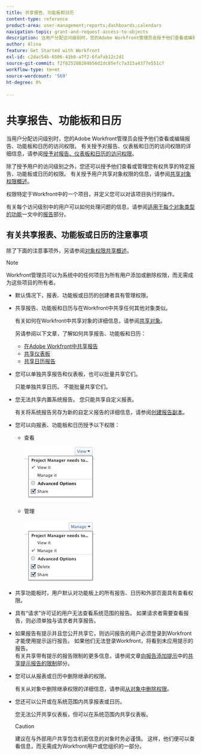 ```yaml
---
title: 共享报告、功能板和日历
content-type: reference
product-area: user-management;reports;dashboards;calendars
navigation-topic: grant-and-request-access-to-objects
description: 当用户分配访问级别时，您的Adobe Workfront管理员会授予他们查看或编辑报告、功能板和日历的访问权限。 有关授予对报表、功能板和日历的访问权限的更多信息，请参阅授予对报表、功能板和日历的访问权限。
author: Alina
feature: Get Started with Workfront
exl-id: c2dac54b-6506-41b0-a7f2-6fafab12c2d1
source-git-commit: f2f825280204b56d2dc85efc7a315a4377e551c7
workflow-type: tm+mt
source-wordcount: '569'
ht-degree: 0%

---
```


# 共享报告、功能板和日历

当用户分配访问级别时，您的Adobe Workfront管理员会授予他们查看或编辑报告、功能板和日历的访问权限。 有关授予对报告、仪表板和日历的访问权限的详细信息，请参阅[授予对报告、仪表板和日历的访问权限](../../administration-and-setup/add-users/configure-and-grant-access/grant-access-reports-dashboards-calendars.md)。

除了授予用户的访问级别之外，您还可以授予他们查看或管理您有权共享的特定报告、功能板或日历的权限。 有关授予用户共享对象权限的信息，请参阅[共享对象权限概述](../../workfront-basics/grant-and-request-access-to-objects/sharing-permissions-on-objects-overview.md)。

权限特定于Workfront中的一个项目，并定义您可以对该项目执行的操作。

有关每个访问级别中的用户可以如何处理问题的信息，请参阅[适用于每个对象类型的功能](../../administration-and-setup/add-users/access-levels-and-object-permissions/functionality-available-for-each-object-type.md)一文中的[报告](../../administration-and-setup/add-users/access-levels-and-object-permissions/functionality-available-for-each-object-type.md#reports)部分。

## 有关共享报表、功能板或日历的注意事项

除了下面的注意事项外，另请参阅[对象权限共享概述](../../workfront-basics/grant-and-request-access-to-objects/sharing-permissions-on-objects-overview.md)。

>[!NOTE]
>
>Workfront管理员可以为系统中的任何项目为所有用户添加或删除权限，而无需成为这些项目的所有者。

* 默认情况下，报表、功能板或日历的创建者具有管理权限。
* 共享报告、功能板和日历与在Workfront中共享任何其他对象类似。

  有关如何在Workfront中共享对象的详细信息，请参阅[共享对象](../../workfront-basics/grant-and-request-access-to-objects/share-an-object.md)。

  另请参阅以下文章，了解如何共享报告、功能板和日历：

   * [在Adobe Workfront中共享报告](../../reports-and-dashboards/reports/creating-and-managing-reports/share-report.md)
   * [共享仪表板](../../reports-and-dashboards/dashboards/creating-and-managing-dashboards/share-dashboard.md)
   * [共享日历报告](../../reports-and-dashboards/reports/calendars/share-a-calendar-report.md)

* 您可以单独共享报告和仪表板，也可以批量共享它们。

  只能单独共享日历。 不能批量共享它们。

* 您无法共享内置系统报告。 您只能共享自定义报表。

  有关将系统报告另存为新的自定义报告的详细信息，请参阅[创建报告副本](../../reports-and-dashboards/reports/creating-and-managing-reports/create-copy-report.md)。

* 您可以向报表、功能板和日历授予以下权限：

   * 查看

     ![](assets/screen-shot-2014-01-22-at-10.19.55-am.png)

   * 管理

     ![](assets/screen-shot-2014-01-22-at-10.20.13-am.png)

* 共享功能板时，用户默认对功能板上的所有报告、日历和外部页面具有查看权限。
* 具有“请求”许可证的用户无法查看系统范围的报告。 如果请求者需要查看报告，则必须单独与请求者共享报告。
* 如果报告有提示并且您公开共享它，则访问报告的用户必须登录到Workfront才能使用提示运行报告。 如果他们无法登录Workfront，将看到未应用提示的报告。\
  有关共享带有提示的报告限制的更多信息，请参阅文章[向报告添加提示](../../reports-and-dashboards/reports/creating-and-managing-reports/add-prompt-report.md)中的[共享提示报告的限制](../../reports-and-dashboards/reports/creating-and-managing-reports/add-prompt-report.md#limitations-of-running-public-prompted-reports)部分。

* 您可以从报表或日历中删除继承的权限。

  有关从对象中删除继承权限的详细信息，请参阅[从对象中删除权限](../../workfront-basics/grant-and-request-access-to-objects/remove-permissions-from-objects.md)。

* 您还可以公开或在系统范围内共享报表或日历。

  您无法公开共享仪表板，但可以在系统范围内共享仪表板。

  >[!CAUTION]
  >
  >建议在与外部用户共享包含机密信息的对象时务必谨慎。 这样，他们便可以查看信息，而无需成为Workfront用户或您组织的一部分。
